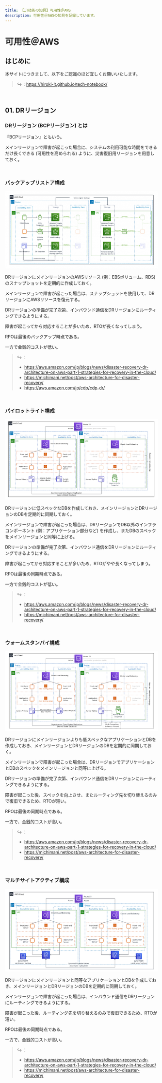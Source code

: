 ```yaml
---
title: 【IT技術の知見】可用性＠AWS
description: 可用性＠AWSの知見を記録しています。
---
```


# 可用性＠AWS

## はじめに

本サイトにつきまして、以下をご認識のほど宜しくお願いいたします。

> ↪️：https://hiroki-it.github.io/tech-notebook/

<br>

## 01. DRリージョン

### DRリージョン (BCPリージョン) とは

『BCPリージョン』ともいう。

メインリージョンで障害が起こった場合に、システムの利用可能な時間をできるだけ長くできる (可用性を高められる) ように、災害復旧用リージョンを用意しておく。

<br>

### バックアップリストア構成

![dr-architecture_backup-restore](https://raw.githubusercontent.com/hiroki-it/tech-notebook-images/master/images/dr-architecture_backup-restore.png)

DRリージョンにメインリージョンのAWSリソース (例：EBSボリューム、RDS) のスナップショットを定期的に作成しておく。

メインリージョンで障害が起こった場合は、スナップショットを使用して、DRリージョンにAWSリソースを復元する。

DRリージョンの準備が完了次第、インバウンド通信をDRリージョンにルーティングできるようにする。

障害が起こってから対応することが多いため、RTOが長くなってしまう。

RPOは最後のバックアップ時点である。

一方で金銭的コストが低い。

> ↪️：
>
> - https://aws.amazon.com/jp/blogs/news/disaster-recovery-dr-architecture-on-aws-part-1-strategies-for-recovery-in-the-cloud/
> - https://michimani.net/post/aws-architecture-for-disaster-recovery/
> - https://aws.amazon.com/jp/cdp/cdp-dr/

<br>

### パイロットライト構成

![dr-architecture_pilot-light](https://raw.githubusercontent.com/hiroki-it/tech-notebook-images/master/images/dr-architecture_pilot-light.png)

DRリージョンに低スペックなDBを作成しておき、メインリージョンとDRリージョンのDBを定期的に同期しておく。

メインリージョンで障害が起こった場合は、DRリージョンでDB以外のインフラコンポーネント (例：アプリケーション部分など) を作成し、またDBのスペックをメインリージョンと同等に上げる。

DRリージョンの準備が完了次第、インバウンド通信をDRリージョンにルーティングできるようにする。

障害が起こってから対応することが多いため、RTOがやや長くなってしまう。

RPOは最後の同期時点である。

一方で金銭的コストが低い。

> ↪️：
>
> - https://aws.amazon.com/jp/blogs/news/disaster-recovery-dr-architecture-on-aws-part-1-strategies-for-recovery-in-the-cloud/
> - https://michimani.net/post/aws-architecture-for-disaster-recovery/

<br>

### ウォームスタンバイ構成

![dr-architecture_warm-standby](https://raw.githubusercontent.com/hiroki-it/tech-notebook-images/master/images/dr-architecture_warm-standby.png)

DRリージョンにメインリージョンよりも低スペックなアプリケーションとDBを作成しておき、メインリージョンとDRリージョンのDBを定期的に同期しておく。

メインリージョンで障害が起こった場合は、DRリージョンでアプリケーションとDBのスペックをメインリージョンと同等に上げる。

DRリージョンの準備が完了次第、インバウンド通信をDRリージョンにルーティングできるようにする。

障害が起こった後、スペックを向上させ、またルーティング先を切り替えるのみで復旧できるため、RTOが短い。

RPOは最後の同期時点である。

一方で、金銭的コストが高い。

> ↪️：
>
> - https://aws.amazon.com/jp/blogs/news/disaster-recovery-dr-architecture-on-aws-part-1-strategies-for-recovery-in-the-cloud/
> - https://michimani.net/post/aws-architecture-for-disaster-recovery/

<br>

### マルチサイトアクティブ構成

![dr-architecture_multi-site-active](https://raw.githubusercontent.com/hiroki-it/tech-notebook-images/master/images/dr-architecture_multi-site-active.png)

DRリージョンにメインリージョンと同等なアプリケーションとDBを作成しておき、メインリージョンとDRリージョンのDBを定期的に同期しておく。

メインリージョンで障害が起こった場合は、インバウンド通信をDRリージョンにルーティングできるようにする。

障害が起こった後、ルーティング先を切り替えるのみで復旧できるため、RTOが短い。

RPOは最後の同期時点である。

一方で、金銭的コストが高い。

> ↪️：
>
> - https://aws.amazon.com/jp/blogs/news/disaster-recovery-dr-architecture-on-aws-part-1-strategies-for-recovery-in-the-cloud/
> - https://michimani.net/post/aws-architecture-for-disaster-recovery/

<br>

